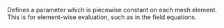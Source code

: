 Defines a parameter which is piecewise constant on each mesh element. This is for element-wise evaluation, such as in the field equations.
